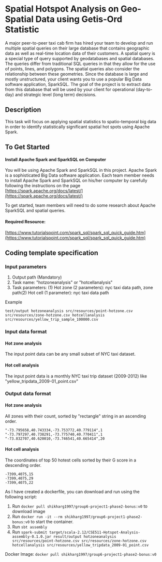 # Spatial Hotspot Analysis on Geo-Spatial Data using Getis-Ord Statistic
A major peer-to-peer taxi cab firm has hired your team to develop and run multiple spatial queries on their large database that contains geographic data as well as real-time location data of their customers. A spatial query is a special type of query supported by geodatabases and spatial databases. The queries differ from traditional SQL queries in that they allow for the use of points, lines, and polygons. The spatial queries also consider the relationship between these geometries. Since the database is large and mostly unstructured, your client wants you to use a popular Big Data software application, SparkSQL. The goal of the project is to extract data from this database that will be used by your client for operational (day-to-day) and strategic level (long term) decisions.

## Description
This task will focus on applying spatial statistics to spatio-temporal big data in order to identify statistically significant spatial hot spots using Apache Spark. 

## To Get Started

#### Install Apache Spark and SparkSQL on Computer

You will be using Apache Spark and SparkSQL in this project. Apache Spark is a sophisticated Big Data software application. Each team member needs to install Apache Spark and SparkSQL on his/her computer by carefully following the instructions on the page  [https://spark.apache.org/docs/latest/](https://spark.apache.org/docs/latest/)

To get started, team members will need to do some research about Apache SparkSQL and spatial queries.

#### Required Resource:

[https://www.tutorialspoint.com/spark_sql/spark_sql_quick_guide.htm](https://www.tutorialspoint.com/spark_sql/spark_sql_quick_guide.htm)
 

## Coding template specification

### Input parameters

1. Output path (Mandatory)
2. Task name: "hotzoneanalysis" or "hotcellanalysis"
3. Task parameters: (1) Hot zone (2 parameters): nyc taxi data path, zone path(2) Hot cell (1 parameter): nyc taxi data path

Example
```
test/output hotzoneanalysis src/resources/point-hotzone.csv src/resources/zone-hotzone.csv hotcellanalysis src/resources/yellow_trip_sample_100000.csv
```

### Input data format
#### Hot zone analysis
The input point data can be any small subset of NYC taxi dataset.

#### Hot cell analysis
The input point data is a monthly NYC taxi trip dataset (2009-2012) like "yellow\_tripdata\_2009-01\_point.csv"

### Output data format

#### Hot zone analysis
All zones with their count, sorted by "rectangle" string in an ascending order. 

```
"-73.795658,40.743334,-73.753772,40.779114",1
"-73.797297,40.738291,-73.775740,40.770411",1
"-73.832707,40.620010,-73.746541,40.665414",20
```


#### Hot cell analysis
The coordinates of top 50 hotest cells sorted by their G score in a descending order.

```
-7399,4075,15
-7399,4075,29
-7399,4075,22
```

As I have created a dockerfile, you can download and run using the following script:

1. Run `docker pull shikharg1997/group6-project1-phase2-bonus:v0` to download image 
2. Run `docker run -it --rm shikharg1997/group6-project1-phase2-bonus:v0` to start the container. 
3. Run `sbt assembly`
4. Run `spark-submit target/scala-2.12/CSE511-Hotspot-Analysis-assembly-0.1.0.jar result/output hotzoneanalysis src/resources/point-hotzone.csv src/resources/zone-hotzone.csv hotcellanalysis src/resources/yellow_tripdata_2009-01_point.csv`

Docker Image: `docker pull shikharg1997/group6-project1-phase2-bonus:v0`

